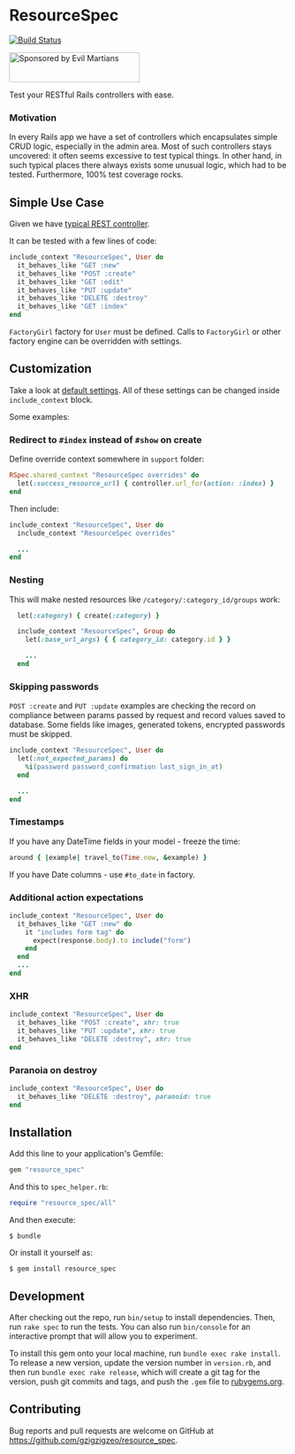 # ResourceSpec

[![Build Status](https://travis-ci.org/gzigzigzeo/resource_spec.svg)](http://travis-ci.org/gzigzigzeo/resource_spec/fias)

<a href="https://evilmartians.com/?utm_source=resource_spec-gem">
<img src="https://evilmartians.com/badges/sponsored-by-evil-martians.svg" alt="Sponsored by Evil Martians" width="236" height="54">
</a>

Test your RESTful Rails controllers with ease.

### Motivation

In every Rails app we have a set of controllers which encapsulates simple CRUD logic, especially in the admin area. Most of such controllers stays uncovered: it often seems excessive to test typical things. In other hand, in such typical places there always exists some unusual logic, which had to be tested. Furthermore, 100% test coverage rocks.

## Simple Use Case

Given we have [typical REST controller](spec/dummy/app/controllers/users_controller.rb).

It can be tested with a few lines of code:

```ruby
include_context "ResourceSpec", User do
  it_behaves_like "GET :new"
  it_behaves_like "POST :create"
  it_behaves_like "GET :edit"
  it_behaves_like "PUT :update"
  it_behaves_like "DELETE :destroy"
  it_behaves_like "GET :index"
end
```

`FactoryGirl` factory for `User` must be defined. Calls to `FactoryGirl` or other factory engine can be overridden with settings.

## Customization

Take a look at [default settings](lib/resource_spec/context.rb). All of these settings can be changed inside `include_context` block.

Some examples:

### Redirect to `#index` instead of `#show` on create

Define override context somewhere in `support` folder:

```ruby
RSpec.shared_context "ResourceSpec overrides" do
  let(:success_resource_url) { controller.url_for(action: :index) }
end
```

Then include:

```ruby
include_context "ResourceSpec", User do
  include_context "ResourceSpec overrides"

  ...
end
```

### Nesting

This will make nested resources like `/category/:category_id/groups` work:

```ruby
  let(:category) { create(:category) }

  include_context "ResourceSpec", Group do
    let(:base_url_args) { { category_id: category.id } }

    ...
  end
```

### Skipping passwords

`POST :create` and `PUT :update` examples are checking the record on compliance between params passed by request and record values saved to database. Some fields like images, generated tokens, encrypted passwords must be skipped.

```ruby
include_context "ResourceSpec", User do
  let(:not_expected_params) do
    %i(password password_confirmation last_sign_in_at)
  end

  ...
end

```

### Timestamps

If you have any DateTime fields in your model - freeze the time:

```ruby
around { |example| travel_to(Time.now, &example) }
```

If you have Date columns - use `#to_date` in factory.

### Additional action expectations

```ruby
include_context "ResourceSpec", User do
  it_behaves_like "GET :new" do
    it "includes form tag" do
      expect(response.body).to include("form")
    end
  end
  ...
end
```

### XHR

```ruby
include_context "ResourceSpec", User do
  it_behaves_like "POST :create", xhr: true
  it_behaves_like "PUT :update", xhr: true
  it_behaves_like "DELETE :destroy", xhr: true
end
```

### Paranoia on destroy

```ruby
include_context "ResourceSpec", User do
  it_behaves_like "DELETE :destroy", paranoid: true
end
```

## Installation

Add this line to your application's Gemfile:

```ruby
gem "resource_spec"
```

And this to `spec_helper.rb`:

```ruby
require "resource_spec/all"
```

And then execute:

    $ bundle

Or install it yourself as:

    $ gem install resource_spec

## Development

After checking out the repo, run `bin/setup` to install dependencies. Then, run `rake spec` to run the tests. You can also run `bin/console` for an interactive prompt that will allow you to experiment.

To install this gem onto your local machine, run `bundle exec rake install`. To release a new version, update the version number in `version.rb`, and then run `bundle exec rake release`, which will create a git tag for the version, push git commits and tags, and push the `.gem` file to [rubygems.org](https://rubygems.org).

## Contributing

Bug reports and pull requests are welcome on GitHub at https://github.com/gzigzigzeo/resource_spec.
